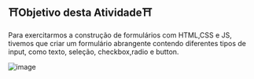 ##  ⛩️Objetivo desta Atividade⛩️
Para exercitarmos a construção de formulários com HTML,CSS e JS, tivemos que criar um formulário abrangente contendo diferentes tipos de input, como texto, seleção, checkbox,radio e button.

![image](https://github.com/dieg0w/formulario_up/assets/146300352/db7989cb-b236-4ab4-80d0-fb5a94a7f89d)
